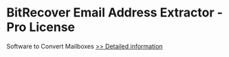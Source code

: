 # BitRecover Email Address Extractor - Pro License
Software to Convert Mailboxes
[>> Detailed information](https://secure.shareit.com/shareit/product.html?productid=300990519&affiliateid=200057808)
